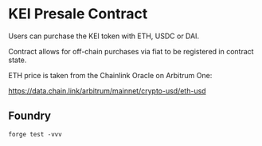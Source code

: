 # KEI Presale Contract

Users can purchase the KEI token with ETH, USDC or DAI.

Contract allows for off-chain purchases via fiat to be registered in contract state.

ETH price is taken from the Chainlink Oracle on Arbitrum One:

https://data.chain.link/arbitrum/mainnet/crypto-usd/eth-usd

## Foundry

```
forge test -vvv
```
